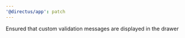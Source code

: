 ```yaml
---
'@directus/app': patch
---
```


Ensured that custom validation messages are displayed in the drawer
